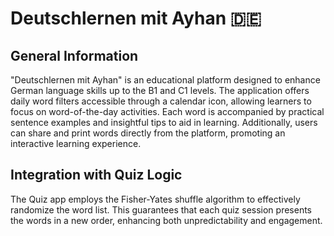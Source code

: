 # Deutschlernen mit Ayhan 🇩🇪

## General Information

"Deutschlernen mit Ayhan" is an educational platform designed to enhance German language skills up to the B1 and C1 levels. The application offers daily word filters accessible through a calendar icon, allowing learners to focus on word-of-the-day activities. Each word is accompanied by practical sentence examples and insightful tips to aid in learning. Additionally, users can share and print words directly from the platform, promoting an interactive learning experience.

## Integration with Quiz Logic

The Quiz app employs the Fisher-Yates shuffle algorithm to effectively randomize the word list. This guarantees that each quiz session presents the words in a new order, enhancing both unpredictability and engagement.
